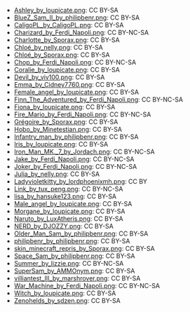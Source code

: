 
- [Ashley_by_loupicate.png](http://minetest.fensta.bplaced.net/#id=885): CC BY-SA
- [BlueZ_Sam_II_by_philipbenr.png](http://minetest.fensta.bplaced.net/#id=143): CC BY-SA
- [CaligoPL_by_CaligoPL.png](http://minetest.fensta.bplaced.net/#id=99): CC BY-SA
- [Charizard_by_Ferdi_Napoli.png](http://minetest.fensta.bplaced.net/#id=172): CC BY-NC-SA
- [Charlotte_by_Sporax.png](http://minetest.fensta.bplaced.net/#id=852): CC BY-SA
- [Chloé_by_nelly.png](http://minetest.fensta.bplaced.net/#id=847): CC BY-SA
- [Chloé_by_Sporax.png](http://minetest.fensta.bplaced.net/#id=851): CC BY-SA
- [Chop_by_Ferdi_Napoli.png](http://minetest.fensta.bplaced.net/#id=164): CC BY-NC-SA
- [Coralie_by_loupicate.png](http://minetest.fensta.bplaced.net/#id=894): CC BY-SA
- [Devil_by_viv100.png](http://minetest.fensta.bplaced.net/#id=93): CC BY-SA
- [Emma_by_Cidney7760.png](http://minetest.fensta.bplaced.net/#id=101): CC BY-SA
- [Female_angel_by_loupicate.png](http://minetest.fensta.bplaced.net/#id=890): CC BY-SA
- [Finn_The_Adventured_by_Ferdi_Napoli.png](http://minetest.fensta.bplaced.net/#id=175): CC BY-NC-SA
- [Fiona_by_loupicate.png](http://minetest.fensta.bplaced.net/#id=860): CC BY-SA
- [Fire_Mario_by_Ferdi_Napoli.png](http://minetest.fensta.bplaced.net/#id=198): CC BY-NC-SA
- [Grégoire_by_Sporax.png](http://minetest.fensta.bplaced.net/#id=850): CC BY-SA
- [Hobo_by_Minetestian.png](http://minetest.fensta.bplaced.net/#id=112): CC BY-SA
- [Infantry_man_by_philipbenr.png](http://minetest.fensta.bplaced.net/#id=82): CC BY-SA
- [Iris_by_loupicate.png](http://minetest.fensta.bplaced.net/#id=862): CC BY-SA
- [Iron_Man_MK._7_by_Jordach.png](http://minetest.fensta.bplaced.net/#id=6): CC BY-NC-SA
- [Jake_by_Ferdi_Napoli.png](http://minetest.fensta.bplaced.net/#id=176): CC BY-NC-SA
- [Joker_by_Ferdi_Napoli.png](http://minetest.fensta.bplaced.net/#id=178): CC BY-NC-SA
- [Julia_by_nelly.png](http://minetest.fensta.bplaced.net/#id=859): CC BY-SA
- [Ladyvioletkitty_by_lordphoenixmh.png](http://minetest.fensta.bplaced.net/#id=162): CC BY
- [Link_by_tux_peng.png](http://minetest.fensta.bplaced.net/#id=126): CC BY-NC-SA
- [lisa_by_hansuke123.png](http://minetest.fensta.bplaced.net/#id=88): CC BY-SA
- [Male_angel_by_loupicate.png](http://minetest.fensta.bplaced.net/#id=895): CC BY-SA
- [Morgane_by_loupicate.png](http://minetest.fensta.bplaced.net/#id=864): CC BY-SA
- [Naruto_by_LuxAtheris.png](http://minetest.fensta.bplaced.net/#id=136): CC BY-SA
- [NERD_by_DJOZZY.png](http://minetest.fensta.bplaced.net/#id=): CC BY-SA
- [Older_Man_Sam_by_philipbenr.png](http://minetest.fensta.bplaced.net/#id=21): CC BY-SA
- [philipbenr_by_philipbenr.png](http://minetest.fensta.bplaced.net/#id=54): CC BY-SA
- [skin_minecraft_repris_by_Sporax.png](http://minetest.fensta.bplaced.net/#id=856): CC BY-SA
- [Space_Sam_by_philipbenr.png](http://minetest.fensta.bplaced.net/#id=37): CC BY-SA
- [Summer_by_lizzie.png](http://minetest.fensta.bplaced.net/#id=): CC BY-NC-SA
- [SuperSam_by_AMMOnym.png](http://minetest.fensta.bplaced.net/#id=): CC BY-SA
- [villiantest_III_by_marshrover.png](http://minetest.fensta.bplaced.net/#id=): CC BY-SA
- [War_Machine_by_Ferdi_Napoli.png](http://minetest.fensta.bplaced.net/#id=169): CC BY-NC-SA
- [Witch_by_loupicate.png](http://minetest.fensta.bplaced.net/#id=884): CC BY-SA
- [Zenohelds_by_sdzen.png](http://minetest.fensta.bplaced.net/#id=): CC BY-SA
